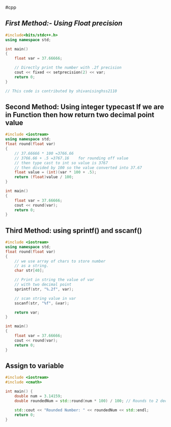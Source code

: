 #cpp 
## ***First Method:- Using Float precision***
```cpp
#include<bits/stdc++.h>
using namespace std;

int main()
{
    float var = 37.66666;

    // Directly print the number with .2f precision
    cout << fixed << setprecision(2) << var; 
    return 0;
}

// This code is contributed by shivanisinghss2110
```
## Second Method: Using integer typecast If we are in Function then how return two decimal point value

```cpp
#include <iostream>
using namespace std;
float round(float var)
{
    // 37.66666 * 100 =3766.66
    // 3766.66 + .5 =3767.16    for rounding off value
    // then type cast to int so value is 3767
    // then divided by 100 so the value converted into 37.67
    float value = (int)(var * 100 + .5);
    return (float)value / 100;
}

int main()
{
    float var = 37.66666;
    cout << round(var);
    return 0;
}
```
## Third Method: using sprintf() and sscanf() 
```cpp
#include <iostream>
using namespace std;
float round(float var)
{
    // we use array of chars to store number
    // as a string.
    char str[40]; 

    // Print in string the value of var 
    // with two decimal point
    sprintf(str, "%.2f", var);

    // scan string value in var 
    sscanf(str, "%f", &var); 

    return var; 
}

int main()
{
    float var = 37.66666;
    cout << round(var);
    return 0;
}
```

## Assign to variable
```cpp
#include <iostream>
#include <cmath>

int main() {
    double num = 3.14159;
    double roundedNum = std::round(num * 100) / 100; // Rounds to 2 decimal places

    std::cout << "Rounded Number: " << roundedNum << std::endl;
    return 0;
}

```

```cpp

```